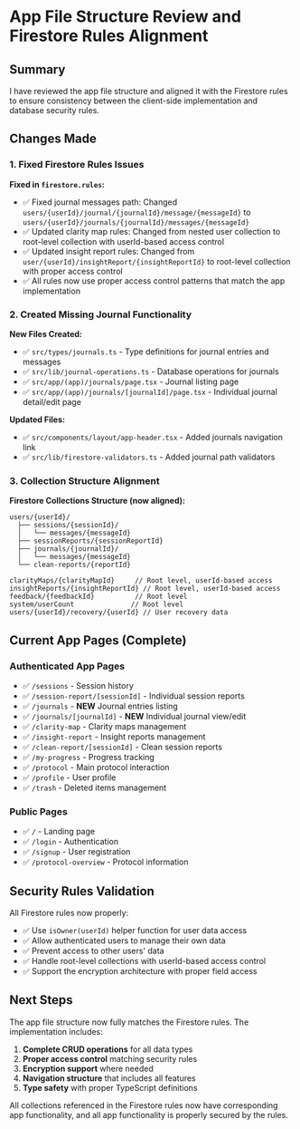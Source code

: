 # App File Structure Review and Firestore Rules Alignment

## Summary

I have reviewed the app file structure and aligned it with the Firestore rules to ensure consistency between the client-side implementation and database security rules.

## Changes Made

### 1. Fixed Firestore Rules Issues

**Fixed in `firestore.rules`:**
- ✅ Fixed journal messages path: Changed `users/{userId}/journal/{journalId}/message/{messageId}` to `users/{userId}/journals/{journalId}/messages/{messageId}`
- ✅ Updated clarity map rules: Changed from nested user collection to root-level collection with userId-based access control
- ✅ Updated insight report rules: Changed from `user/{userId}/insightReport/{insightReportId}` to root-level collection with proper access control
- ✅ All rules now use proper access control patterns that match the app implementation

### 2. Created Missing Journal Functionality

**New Files Created:**
- ✅ `src/types/journals.ts` - Type definitions for journal entries and messages
- ✅ `src/lib/journal-operations.ts` - Database operations for journals
- ✅ `src/app/(app)/journals/page.tsx` - Journal listing page
- ✅ `src/app/(app)/journals/[journalId]/page.tsx` - Individual journal detail/edit page

**Updated Files:**
- ✅ `src/components/layout/app-header.tsx` - Added journals navigation link
- ✅ `src/lib/firestore-validators.ts` - Added journal path validators

### 3. Collection Structure Alignment

**Firestore Collections Structure (now aligned):**
```
users/{userId}/
  ├── sessions/{sessionId}/
  │   └── messages/{messageId}
  ├── sessionReports/{sessionReportId}
  ├── journals/{journalId}/
  │   └── messages/{messageId}
  └── clean-reports/{reportId}

clarityMaps/{clarityMapId}     // Root level, userId-based access
insightReports/{insightReportId} // Root level, userId-based access
feedback/{feedbackId}          // Root level
system/userCount              // Root level
users/{userId}/recovery/{userId} // User recovery data
```

## Current App Pages (Complete)

### Authenticated App Pages
- ✅ `/sessions` - Session history
- ✅ `/session-report/[sessionId]` - Individual session reports
- ✅ `/journals` - **NEW** Journal entries listing
- ✅ `/journals/[journalId]` - **NEW** Individual journal view/edit
- ✅ `/clarity-map` - Clarity maps management
- ✅ `/insight-report` - Insight reports management
- ✅ `/clean-report/[sessionId]` - Clean session reports
- ✅ `/my-progress` - Progress tracking
- ✅ `/protocol` - Main protocol interaction
- ✅ `/profile` - User profile
- ✅ `/trash` - Deleted items management

### Public Pages
- ✅ `/` - Landing page
- ✅ `/login` - Authentication
- ✅ `/signup` - User registration
- ✅ `/protocol-overview` - Protocol information

## Security Rules Validation

All Firestore rules now properly:
- ✅ Use `isOwner(userId)` helper function for user data access
- ✅ Allow authenticated users to manage their own data
- ✅ Prevent access to other users' data
- ✅ Handle root-level collections with userId-based access control
- ✅ Support the encryption architecture with proper field access

## Next Steps

The app file structure now fully matches the Firestore rules. The implementation includes:

1. **Complete CRUD operations** for all data types
2. **Proper access control** matching security rules
3. **Encryption support** where needed
4. **Navigation structure** that includes all features
5. **Type safety** with proper TypeScript definitions

All collections referenced in the Firestore rules now have corresponding app functionality, and all app functionality is properly secured by the rules.
